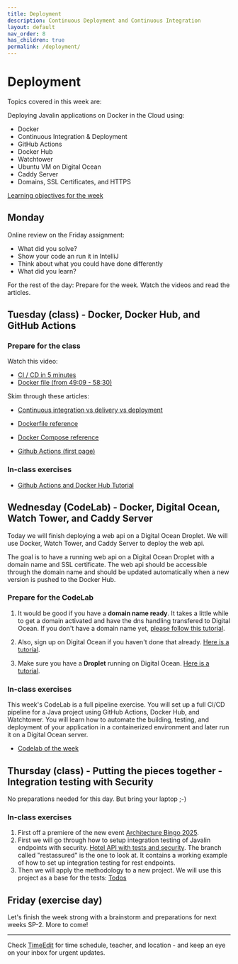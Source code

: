 ```yaml
---
title: Deployment
description: Continuous Deployment and Continuous Integration
layout: default
nav_order: 8
has_children: true
permalink: /deployment/
---
```


# Deployment

Topics covered in this week are:

Deploying Javalin applications on Docker in the Cloud using:

- Docker
- Continuous Integration & Deployment
- GitHub Actions
- Docker Hub
- Watchtower
- Ubuntu VM on Digital Ocean
- Caddy Server
- Domains, SSL Certificates, and HTTPS

[Learning objectives for the week](./learningobjectives.md)

## Monday

Online review on the Friday assignment:

- What did you solve?
- Show your code an run it in IntelliJ
- Think about what you could have done differently
- What did you learn?

For the rest of the day: Prepare for the week. Watch the videos and read the articles.

## Tuesday (class) - Docker, Docker Hub, and GitHub Actions

### Prepare for the class

Watch this video:

- [CI / CD in 5 minutes](https://www.youtube.com/watch?v=42UP1fxi2SY)
- [Docker file (from 49:09 - 58:30)](https://youtu.be/pg19Z8LL06w?si=Q0ZWp6fojjCvHw5k&t=2950)

Skim through these articles:

- [Continuous integration vs delivery vs deployment](https://www.atlassian.com/continuous-delivery/principles/continuous-integration-vs-delivery-vs-deployment)

- [Dockerfile reference](https://docs.docker.com/reference/dockerfile/)

- [Docker Compose reference](https://docs.docker.com/compose/intro/features-uses/)

- [Github Actions (first page)](https://docs.github.com/en/actions/about-github-actions/understanding-github-actions)

### In-class exercises

- [Github Actions and Docker Hub Tutorial](../toolbox/deployment_pipeline/actions_dockerhub.md)

## Wednesday (CodeLab) - Docker, Digital Ocean, Watch Tower, and Caddy Server

Today we will finish deploying a web api on a Digital Ocean Droplet. We will use Docker, Watch Tower, and Caddy Server to deploy the web api.

The goal is to have a running web api on a Digital Ocean Droplet with a domain name and SSL certificate. The web api should be accessible through the domain name and should be updated automatically when a new version is pushed to the Docker Hub.

### Prepare for the CodeLab

1. It would be good if you have a **domain name ready**. It takes a little while to get a domain activated and have the dns handling transfered to Digital Ocean. If you don't have a domain name yet, [please follow this tutorial](https://cphbusiness.cloud.panopto.eu/Panopto/Pages/Viewer.aspx?id=f8e7ebbb-8d17-480b-9ac2-b15600a699f2).

2. Also, sign up on Digital Ocean if you haven't done that already. [Here is a tutorial](../toolbox/deployment_infrastructure/digitalocean_signup.md).

3. Make sure you have a **Droplet** running on Digital Ocean. [Here is a tutorial](../toolbox/deployment_infrastructure/droplet.md).

### In-class exercises

This week's CodeLab is a full pipeline exercise. You will set up a full CI/CD pipeline for a Java project using GitHub Actions, Docker Hub, and Watchtower. You will learn how to automate the building, testing, and deployment of your application in a containerized environment and later run it on a Digital Ocean server.

- [Codelab of the week](./exercises/codelab.md)

## Thursday (class) - Putting the pieces together - Integration testing with Security

No preparations needed for this day. But bring your laptop ;-)

### In-class exercises

1. First off a premiere of the new event [Architecture Bingo 2025](./exercises/docs/arkitekturbingo.pdf).
2. First we will go through how to setup integration testing of Javalin endpoints with security. [Hotel API with tests and security](https://github.com/jonbertelsen/todo_api). The branch called "restassured" is the one to look at. It contains a working example of how to set up integration testing for rest endpoints.
3. Then we will apply the methodology to a new project. We will use this project as a base for the tests: [Todos](https://github.com/jonbertelsen/todo_api)

## Friday (exercise day)

Let's finish the week strong with a brainstorm and preparations for next weeks SP-2. More to come!

<hr>

Check [TimeEdit](https://skema.cphbusiness.dk/) for time schedule, teacher, and location - and keep an eye on your inbox for urgent updates.
